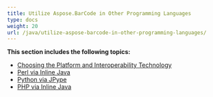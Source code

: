 ```yaml
---
title: Utilize Aspose.BarCode in Other Programming Languages
type: docs
weight: 20
url: /java/utilize-aspose-barcode-in-other-programming-languages/
---
```


**This section includes the following topics:** 
- [Choosing the Platform and Interoperability Technology](/barcode/java/choosing-the-platform-and-interoperability-technology/)
- [Perl via Inline Java](/barcode/java/perl-via-inline-java/)
- [Python via JPype](/barcode/java/python-via-jpype/)
- [PHP via Inline Java](/barcode/java/php-via-inline-java/)
